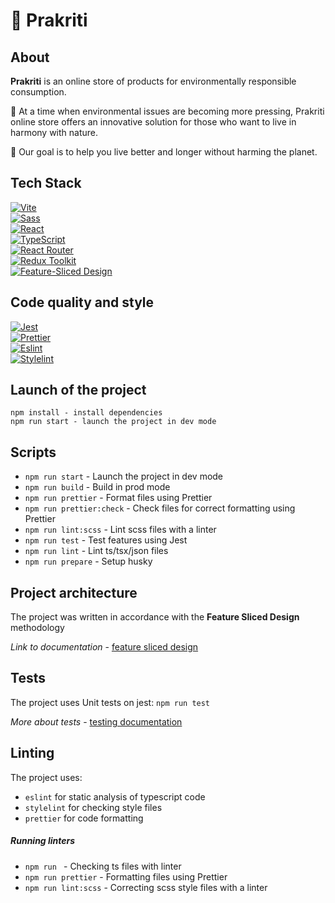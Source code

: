 # 🌱 Prakriti

## About
**Prakriti** is an online store of products for environmentally responsible consumption.

🌲 At a time when environmental issues are becoming more pressing, Prakriti online store offers an innovative solution for those who want to live in harmony with nature.

🌲 Our goal is to help you live better and longer without harming the planet.

## Tech Stack
[![Vite][shields-vite-domain]](https://vitejs.dev/) </br>
[![Sass][shields-sass-domain]](https://sass-scss.ru/) </br>
[![React][shields-react-domain]](https://react.dev/) </br>
[![TypeScript][shields-typescript-domain]](https://www.typescriptlang.org/) </br>
[![React Router][shields-react-router-domain]](https://reactrouter.com/) </br>
[![Redux Toolkit][shields-redux-domain]](https://redux-toolkit.js.org/) </br>
[![Feature-Sliced Design][shields-fsd-domain]](https://feature-sliced.design/) </br>

[shields-react-router-domain]: https://img.shields.io/badge/React_Router-CA4245?style=for-the-badge&logo=react-router&logoColor=white
[shields-typescript-domain]: https://img.shields.io/badge/typescript-%23007ACC.svg?style=for-the-badge&logo=typescript&logoColor=white
[shields-fsd-domain]: https://img.shields.io/badge/Feature--Sliced-Design?style=for-the-badge&color=F2F2F2&labelColor=262224&logoWidth=10&logo=data:image/png;base64,iVBORw0KGgoAAAANSUhEUgAAABQAAAAaCAYAAAC3g3x9AAAACXBIWXMAAALFAAACxQGJ1n/vAAAAAXNSR0IArs4c6QAAAARnQU1BAACxjwv8YQUAAABISURBVHgB7dKxCQAgDETR0w2cws0cys2cwhEUBbsggikCuVekDHwSQFlYo7Q+8KnmtHdFWMdk2cl5wSsbxGSZw8dm8pX9ZHUTMBUgGU2F718AAAAASUVORK5CYII=
[shields-vite-domain]: https://img.shields.io/badge/vite-%23646CFF.svg?style=for-the-badge&logo=vite&logoColor=white
[shields-react-domain]: https://img.shields.io/badge/react-%2320232a.svg?style=for-the-badge&logo=react&logoColor=%2361DAFB
[shields-redux-domain]: https://img.shields.io/badge/redux_toolkit-%2320232a.svg?style=for-the-badge&logo=redux&logoColor=%764abc
[shields-sass-domain]: https://img.shields.io/badge/sass-F2F2F2?style=for-the-badge&logo=sass

## Code quality and style
[![Jest][shields-jest]](https://jestjs.io/) </br>
[![Prettier][shields-prettier]](https://prettier.io/) </br>
[![Eslint][shields-eslint]](https://eslint.org/) </br>
[![Stylelint][shields-stylelint]](https://stylelint.io/) </br>

[shields-jest]: https://img.shields.io/badge/Jest-323330?style=for-the-badge&logo=Jest&logoColor=white
[shields-prettier]: https://img.shields.io/badge/prettier-1A2C34?style=for-the-badge&logo=prettier&logoColor=F7BA3E
[shields-eslint]: https://img.shields.io/badge/eslint-3A33D1?style=for-the-badge&logo=eslint&logoColor=white
[shields-stylelint]: https://img.shields.io/badge/stylelint-000?style=for-the-badge&logo=stylelint&logoColor=white


## Launch of the project

```
npm install - install dependencies
npm run start - launch the project in dev mode
```

## Scripts

- `npm run start` - Launch the project in dev mode
- `npm run build` - Build in prod mode
- `npm run prettier` - Format files using Prettier
- `npm run prettier:check` - Check files for correct formatting using Prettier
- `npm run lint:scss` - Lint scss files with a linter
- `npm run test` - Test features using Jest
- `npm run lint` - Lint ts/tsx/json files
- `npm run prepare` - Setup husky

## Project architecture

The project was written in accordance with the **Feature Sliced Design** methodology

*Link to documentation* - [feature sliced design](https://feature-sliced.design/docs/get-started/tutorial)

## Tests

The project uses Unit tests on jest: `npm run test`

*More about tests* - [testing documentation](https://jestjs.io/ru/)

## Linting

The project uses: 
- `eslint` for static analysis of typescript code
- `stylelint` for checking style files
- `prettier` for code formatting

##### Running linters

- `npm run ` - Checking ts files with linter
- `npm run prettier` - Formatting files using Prettier
- `npm run lint:scss` - Correcting scss style files with a linter
